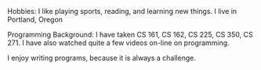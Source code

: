 Hobbies:
I like playing sports, reading, and learning new things.
I live in Portland, Oregon

Programming Background:
I have taken CS 161, CS 162, CS 225, CS 350, CS 271.
I have also watched quite a few videos on-line on programming.

I enjoy writing programs, because it is always a challenge.